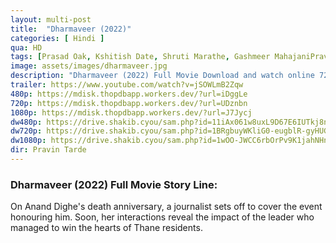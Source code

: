 ```yaml
---
layout: multi-post
title:  "Dharmaveer (2022)"
categories: [ Hindi ]
qua: HD
tags: [Prasad Oak, Kshitish Date, Shruti Marathe, Gashmeer MahajaniPravin Tarde]
image: assets/images/dharmaveer.jpg
description: "Dharmaveer (2022) Full Movie Download and watch online 720p low file size 500 mb."
trailer: https://www.youtube.com/watch?v=jSOWLmB2Zqw
480p: https://mdisk.thopdbapp.workers.dev/?url=iDggLe
720p: https://mdisk.thopdbapp.workers.dev/?url=UDznbn
1080p: https://mdisk.thopdbapp.workers.dev/?url=J7Jycj
dw480p: https://drive.shakib.cyou/sam.php?id=11iAx061w8uxL9D67E6IUTkj8ne0NFXfH
dw720p: https://drive.shakib.cyou/sam.php?id=1BRgbuyWKliG0-eugblR-gyHUGrGz6zyr
dw1080p: https://drive.shakib.cyou/sam.php?id=1wOO-JWCC6rbOrPv9K1jahNHnOnGBknLS
dir: Pravin Tarde
---
```


### Dharmaveer (2022) Full Movie Story Line:
On Anand Dighe's death anniversary, a journalist sets off to cover the event honouring him. Soon, her interactions reveal the impact of the leader who managed to win the hearts of Thane residents.








